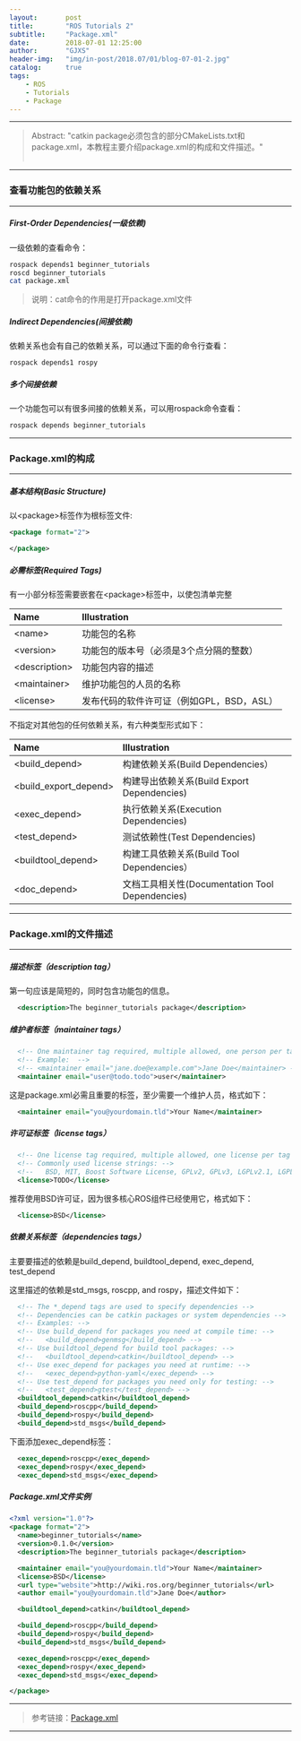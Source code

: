 ```yaml
---
layout:       post
title:        "ROS Tutorials 2"
subtitle:     "Package.xml"
date:         2018-07-01 12:25:00
author:       "GJXS"
header-img:   "img/in-post/2018.07/01/blog-07-01-2.jpg"
catalog:      true
tags:
    - ROS
    - Tutorials
    - Package
---
```

*****
>Abstract: "catkin package必须包含的部分CMakeLists.txt和package.xml，本教程主要介绍package.xml的构成和文件描述。"<br>                                                                                                                          <br /> 


*****

### 查看功能包的依赖关系
----------

##### First-Order Dependencies(一级依赖)
一级依赖的查看命令：
```bash
rospack depends1 beginner_tutorials 
roscd beginner_tutorials
cat package.xml
```
>说明：cat命令的作用是打开package.xml文件

##### Indirect Dependencies(间接依赖)
依赖关系也会有自己的依赖关系，可以通过下面的命令行查看：
```bash
rospack depends1 rospy
```

##### 多个间接依赖
一个功能包可以有很多间接的依赖关系，可以用rospack命令查看：
```bash
rospack depends beginner_tutorials
```

*****

### Package.xml的构成
----------

##### 基本结构(Basic Structure)
以<package\>标签作为根标签文件:
```xml
<package format="2">

</package>
```

##### 必需标签(Required Tags)
有一小部分标签需要嵌套在<package\>标签中，以使包清单完整

Name | Illustration |
|:-|:-|
<name\> | 功能包的名称|
<version\> | 功能包的版本号（必须是3个点分隔的整数）| 
<description\> | 功能包内容的描述 |
<maintainer\> | 维护功能包的人员的名称 |
<license\> | 发布代码的软件许可证（例如GPL，BSD，ASL） |

不指定对其他包的任何依赖关系，有六种类型形式如下：

Name | Illustration|
|:-|:-|
<build_depend\> | 构建依赖关系(Build Dependencies）|
<build_export_depend\> | 构建导出依赖关系(Build Export Dependencies) |
<exec_depend\> | 执行依赖关系(Execution Dependencies) |
<test_depend\> | 测试依赖性(Test Dependencies) |
<buildtool_depend\> | 构建工具依赖关系(Build Tool Dependencies）|
<doc_depend\> | 文档工具相关性(Documentation Tool Dependencies)|

*****

### Package.xml的文件描述
----------

##### 描述标签（description tag）
第一句应该是简短的，同时包含功能包的信息。
```xml
  <description>The beginner_tutorials package</description>
```

##### 维护者标签（maintainer tags）
```xml
  <!-- One maintainer tag required, multiple allowed, one person per tag --> 
  <!-- Example:  -->
  <!-- <maintainer email="jane.doe@example.com">Jane Doe</maintainer> -->
  <maintainer email="user@todo.todo">user</maintainer>
```
这是package.xml必需且重要的标签，至少需要一个维护人员，格式如下：
```xml
  <maintainer email="you@yourdomain.tld">Your Name</maintainer>
```

##### 许可证标签（license tags）
```xml
  <!-- One license tag required, multiple allowed, one license per tag -->
  <!-- Commonly used license strings: -->
  <!--   BSD, MIT, Boost Software License, GPLv2, GPLv3, LGPLv2.1, LGPLv3 -->
  <license>TODO</license>
```
推荐使用BSD许可证，因为很多核心ROS组件已经使用它，格式如下：
```xml
  <license>BSD</license>
```

##### 依赖关系标签（dependencies tags）
主要要描述的依赖是build_depend, buildtool_depend, exec_depend, test_depend

这里描述的依赖是std_msgs, roscpp, and rospy，描述文件如下：
```xml
  <!-- The *_depend tags are used to specify dependencies -->
  <!-- Dependencies can be catkin packages or system dependencies -->
  <!-- Examples: -->
  <!-- Use build_depend for packages you need at compile time: -->
  <!--   <build_depend>genmsg</build_depend> -->
  <!-- Use buildtool_depend for build tool packages: -->
  <!--   <buildtool_depend>catkin</buildtool_depend> -->
  <!-- Use exec_depend for packages you need at runtime: -->
  <!--   <exec_depend>python-yaml</exec_depend> -->
  <!-- Use test_depend for packages you need only for testing: -->
  <!--   <test_depend>gtest</test_depend> -->
  <buildtool_depend>catkin</buildtool_depend>
  <build_depend>roscpp</build_depend>
  <build_depend>rospy</build_depend>
  <build_depend>std_msgs</build_depend>
```

下面添加exec_depend标签：
```xml
  <exec_depend>roscpp</exec_depend>
  <exec_depend>rospy</exec_depend>
  <exec_depend>std_msgs</exec_depend>
```

##### Package.xml文件实例
```xml
<?xml version="1.0"?>
<package format="2">
  <name>beginner_tutorials</name>
  <version>0.1.0</version>
  <description>The beginner_tutorials package</description>

  <maintainer email="you@yourdomain.tld">Your Name</maintainer>
  <license>BSD</license>
  <url type="website">http://wiki.ros.org/beginner_tutorials</url>
  <author email="you@yourdomain.tld">Jane Doe</author>

  <buildtool_depend>catkin</buildtool_depend>

  <build_depend>roscpp</build_depend>
  <build_depend>rospy</build_depend>
  <build_depend>std_msgs</build_depend>

  <exec_depend>roscpp</exec_depend>
  <exec_depend>rospy</exec_depend>
  <exec_depend>std_msgs</exec_depend>

</package>
```

*****
>参考链接：[Package.xml](http://wiki.ros.org/catkin/package.xml#Build.2C_Run.2C_and_Test_Dependencies)

*****
